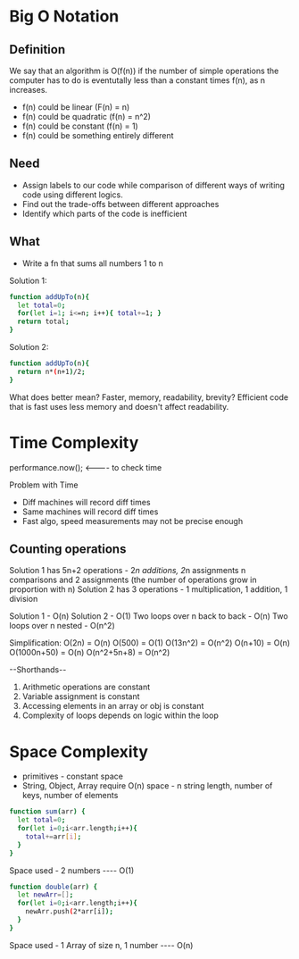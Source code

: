 # Big O Notation
## Definition
We say that an algorithm is O(f(n)) if the number of simple operations the computer has to do is eventutally less than a constant times f(n), as n increases.
- f(n) could be linear (F(n) = n)
- f(n) could be quadratic (f(n) = n^2)
- f(n) could be constant (f(n) = 1)
- f(n) could be something entirely different

## Need
- Assign labels to our code while comparison of different ways of writing code using different logics.
- Find out the trade-offs between different approaches
- Identify which parts of the code is inefficient

## What
- Write a fn that sums all numbers 1 to n

Solution 1:
```bash
function addUpTo(n){
  let total=0;
  for(let i=1; i<=n; i++){ total+=1; }
  return total;
}
```
Solution 2:
```bash
function addUpTo(n){
  return n*(n+1)/2;
}
```
What does better mean? Faster, memory, readability, brevity?
Efficient code that is fast uses less memory and doesn't affect readability.

# Time Complexity
performance.now(); <---- to check time

Problem with Time
  - Diff machines will record diff times
  - Same machines will record diff times
  - Fast algo, speed measurements may not be precise enough

## Counting operations
Solution 1 has 5n+2 operations - 2*n additions, 2*n assignments n comparisons and 2 assignments (the number of operations grow in proportion with n)
Solution 2 has 3 operations - 1 multiplication, 1 addition, 1 division

Solution 1 - O(n)
Solution 2 - O(1)
Two loops over n back to back - O(n)
Two loops over n nested - O(n^2)

Simplification:
O(2n) = O(n)
O(500) = O(1)
O(13n^2) = O(n^2)
O(n+10) = O(n)
O(1000n+50) = O(n)
O(n^2+5n+8) = O(n^2)

--Shorthands--
1. Arithmetic operations are constant
2. Variable assignment is constant
3. Accessing elements in an array or obj is constant
4. Complexity of loops depends on logic within the loop

# Space Complexity
- primitives - constant space
- String, Object, Array require O(n) space - n string length, number of keys, number of elements

```bash
function sum(arr) {
  let total=0;
  for(let i=0;i<arr.length;i++){
    total+=arr[i];
  }
}
```
Space used - 2 numbers ---- O(1)

```bash
function double(arr) {
  let newArr=[];
  for(let i=0;i<arr.length;i++){
    newArr.push(2*arr[i]);
  }
}
```
Space used - 1 Array of size n, 1 number ---- O(n)

